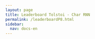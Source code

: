 ```yaml
---
layout: page
title: Leaderboard Tolstoi - Char RNN
permalink: /leaderboardP8.html
sidebar:
  nav: docs-en
---
```

